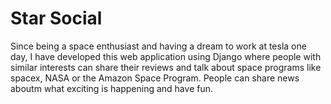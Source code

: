 # Star Social
Since being a space enthusiast and having a dream to work at tesla one day, I have developed this web application using Django where people with similar interests
can share their reviews and talk about space programs like spacex, NASA or the Amazon Space Program. People can share news aboutm what exciting is happening and have fun.
